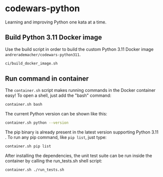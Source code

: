 # codewars-python
Learning and improving Python one kata at a time.

## Build Python 3.11 Docker image
Use the build script in order to build the custom Python 3.11 Docker image
`andrerademacher/codewars-python311`.

```bash
ci/build_docker_image.sh
```

## Run command in container
The `container.sh` script makes running commands in the Docker container easy!
To open a shell, just add the "bash" command:
```bash
container.sh bash
```

The current Python version can be shown like this:
```bash
container.sh python --version
```

The pip binary is already present in the latest version supporting Python 3.11 .
To run any pip command, like `pip list`, just type:
```bash
container.sh pip list
```

After installing the dependencies, the unit test suite can be run
inside the container by calling the run_tests.sh shell script:
```bash
container.sh ./run_tests.sh
```